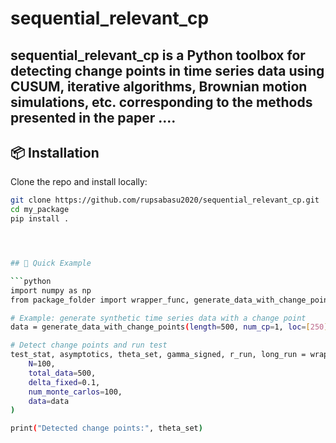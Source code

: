 # sequential_relevant_cp

**sequential_relevant_cp** is a Python toolbox for detecting change points in time series data using CUSUM, iterative algorithms, Brownian motion simulations, etc. corresponding to the methods presented in the paper ....
---

## 📦 Installation

Clone the repo and install locally:

```bash
git clone https://github.com/rupsabasu2020/sequential_relevant_cp.git
cd my_package
pip install .




## 🚀 Quick Example

```python
import numpy as np
from package_folder import wrapper_func, generate_data_with_change_points

# Example: generate synthetic time series data with a change point
data = generate_data_with_change_points(length=500, num_cp=1, loc=[250], mean_shifts=[0, 2])

# Detect change points and run test
test_stat, asymptotics, theta_set, gamma_signed, r_run, long_run = wrapper_func(
    N=100,
    total_data=500,
    delta_fixed=0.1,
    num_monte_carlos=100,
    data=data
)

print("Detected change points:", theta_set)
